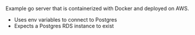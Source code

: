 Example go server that is containerized with Docker and deployed on AWS.

* Uses env variables to connect to Postgres
* Expects a Postgres RDS instance to exist
